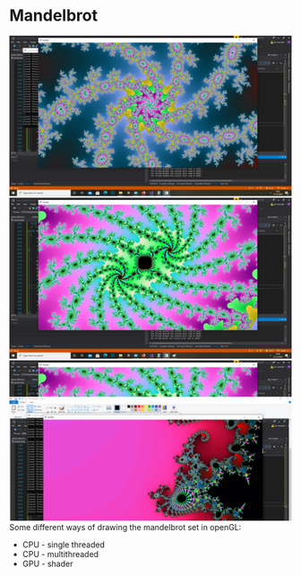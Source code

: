 # Mandelbrot
![pic1](https://github.com/JimMarshall35/Mandelbrot/blob/main/fractal1.png?raw=true)
![pic2](https://github.com/JimMarshall35/Mandelbrot/blob/main/fractal2.png?raw=true)
![pic3](https://github.com/JimMarshall35/Mandelbrot/blob/main/fractal3.png?raw=true)
Some different ways of drawing the mandelbrot set in openGL:
* CPU - single threaded
* CPU - multithreaded
* GPU - shader
